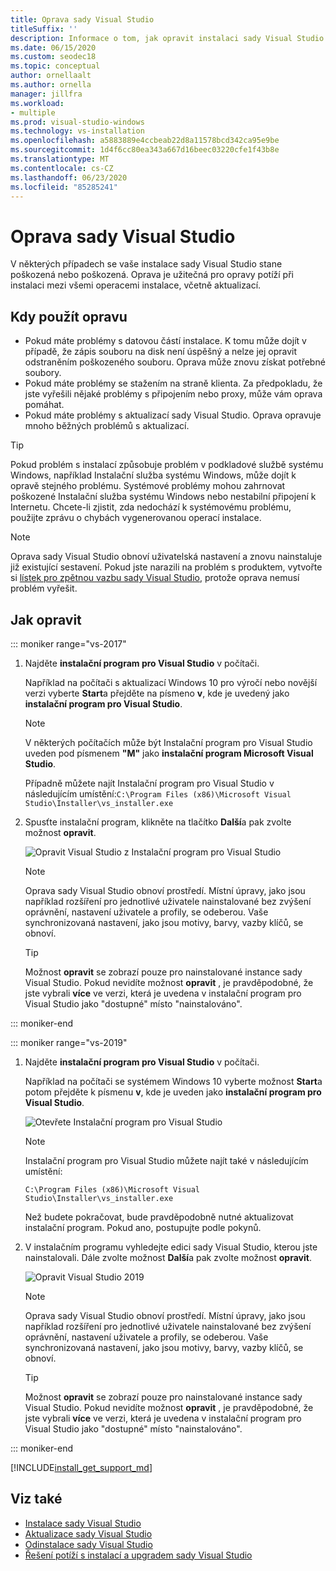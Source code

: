 ```yaml
---
title: Oprava sady Visual Studio
titleSuffix: ''
description: Informace o tom, jak opravit instalaci sady Visual Studio 2017
ms.date: 06/15/2020
ms.custom: seodec18
ms.topic: conceptual
author: ornellaalt
ms.author: ornella
manager: jillfra
ms.workload:
- multiple
ms.prod: visual-studio-windows
ms.technology: vs-installation
ms.openlocfilehash: a5883889e4ccbeab22d8a11578bcd342ca95e9be
ms.sourcegitcommit: 1d4f6cc80ea343a667d16beec03220cfe1f43b8e
ms.translationtype: MT
ms.contentlocale: cs-CZ
ms.lasthandoff: 06/23/2020
ms.locfileid: "85285241"
---
```

# <a name="repair-visual-studio"></a>Oprava sady Visual Studio

V některých případech se vaše instalace sady Visual Studio stane poškozená nebo poškozená. Oprava je užitečná pro opravy potíží při instalaci mezi všemi operacemi instalace, včetně aktualizací.

## <a name="when-to-use-repair"></a>Kdy použít opravu
* Pokud máte problémy s datovou částí instalace. K tomu může dojít v případě, že zápis souboru na disk není úspěšný a nelze jej opravit odstraněním poškozeného souboru. Oprava může znovu získat potřebné soubory. 
* Pokud máte problémy se stažením na straně klienta. Za předpokladu, že jste vyřešili nějaké problémy s připojením nebo proxy, může vám oprava pomáhat. 
* Pokud máte problémy s aktualizací sady Visual Studio. Oprava opravuje mnoho běžných problémů s aktualizací. 

> [!TIP] 
> Pokud problém s instalací způsobuje problém v podkladové službě systému Windows, například Instalační služba systému Windows, může dojít k opravě stejného problému. Systémové problémy mohou zahrnovat poškozené Instalační služba systému Windows nebo nestabilní připojení k Internetu. Chcete-li zjistit, zda nedochází k systémovému problému, použijte zprávu o chybách vygenerovanou operací instalace.

> [!NOTE] 
> Oprava sady Visual Studio obnoví uživatelská nastavení a znovu nainstaluje již existující sestavení. Pokud jste narazili na problém s produktem, vytvořte si [lístek pro zpětnou vazbu sady Visual Studio](https://developercommunity.visualstudio.com/content/problem/post.html?space=8), protože oprava nemusí problém vyřešit.

## <a name="how-to-repair"></a>Jak opravit
::: moniker range="vs-2017"

1. Najděte **instalační program pro Visual Studio** v počítači.

     Například na počítači s aktualizací Windows 10 pro výročí nebo novější verzi vyberte **Start**a přejděte na písmeno **v**, kde je uvedený jako **instalační program pro Visual Studio**.

   > [!NOTE]
   > V některých počítačích může být Instalační program pro Visual Studio uveden pod písmenem **"M"** jako **instalační program Microsoft Visual Studio**.
   >
   > Případně můžete najít Instalační program pro Visual Studio v následujícím umístění:`C:\Program Files (x86)\Microsoft Visual Studio\Installer\vs_installer.exe`

1. Spusťte instalační program, klikněte na tlačítko **Další**a pak zvolte možnost **opravit**.

    ![Opravit Visual Studio z Instalační program pro Visual Studio](media/repair-visual-studio.png "Opravit Visual Studio z Instalační program pro Visual Studio")

   > [!NOTE]
   > Oprava sady Visual Studio obnoví prostředí. Místní úpravy, jako jsou například rozšíření pro jednotlivé uživatele nainstalované bez zvýšení oprávnění, nastavení uživatele a profily, se odeberou. Vaše synchronizovaná nastavení, jako jsou motivy, barvy, vazby klíčů, se obnoví.
   >

   > [!TIP]
   > Možnost **opravit** se zobrazí pouze pro nainstalované instance sady Visual Studio. Pokud nevidíte možnost **opravit** , je pravděpodobné, že jste vybrali **více** ve verzi, která je uvedena v instalační program pro Visual Studio jako "dostupné" místo "nainstalováno".

::: moniker-end

::: moniker range="vs-2019"

1. Najděte **instalační program pro Visual Studio** v počítači.

     Například na počítači se systémem Windows 10 vyberte možnost **Start**a potom přejděte k písmenu **v**, kde je uveden jako **instalační program pro Visual Studio**.

     ![Otevřete Instalační program pro Visual Studio](media/vs-2019/vs-installer-windows-start.png "Otevřete Instalační program pro Visual Studio")

     > [!NOTE]
     > Instalační program pro Visual Studio můžete najít také v následujícím umístění:
     >
     > `C:\Program Files (x86)\Microsoft Visual Studio\Installer\vs_installer.exe`

    Než budete pokračovat, bude pravděpodobně nutné aktualizovat instalační program. Pokud ano, postupujte podle pokynů.

1. V instalačním programu vyhledejte edici sady Visual Studio, kterou jste nainstalovali. Dále zvolte možnost **Další**a pak zvolte možnost **opravit**.

     ![Opravit Visual Studio 2019](media/vs-2019/vs-installer-repair.png "Opravit Visual Studio 2019")

   > [!NOTE]
   > Oprava sady Visual Studio obnoví prostředí. Místní úpravy, jako jsou například rozšíření pro jednotlivé uživatele nainstalované bez zvýšení oprávnění, nastavení uživatele a profily, se odeberou. Vaše synchronizovaná nastavení, jako jsou motivy, barvy, vazby klíčů, se obnoví.
   >

   > [!TIP]
   > Možnost **opravit** se zobrazí pouze pro nainstalované instance sady Visual Studio. Pokud nevidíte možnost **opravit** , je pravděpodobné, že jste vybrali **více** ve verzi, která je uvedena v instalační program pro Visual Studio jako "dostupné" místo "nainstalováno".

::: moniker-end

[!INCLUDE[install_get_support_md](includes/install_get_support_md.md)]

## <a name="see-also"></a>Viz také

* [Instalace sady Visual Studio](install-visual-studio.md)
* [Aktualizace sady Visual Studio](update-visual-studio.md)
* [Odinstalace sady Visual Studio](uninstall-visual-studio.md)
* [Řešení potíží s instalací a upgradem sady Visual Studio](troubleshooting-installation-issues.md)
